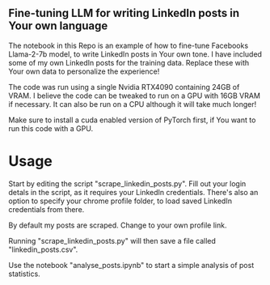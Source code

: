 ## Fine-tuning LLM for writing LinkedIn posts in Your own language

The notebook in this Repo is an example of how to fine-tune Facebooks Llama-2-7b model, to write LinkedIn posts in Your own tone.
I have included some of my own LinkedIn posts for the training data. Replace these with Your own data to personalize the experience!


The code was run using a single Nvidia RTX4090 containing 24GB of VRAM. I believe the code can be tweaked to run on a GPU with 16GB VRAM if necessary.
It can also be run on a CPU although it will take much longer!

Make sure to install a cuda enabled version of PyTorch first, if You want to run this code with a GPU.

# Usage
Start by editing the script "scrape_linkedin_posts.py". 
Fill out your login detals in the script, as it requires your LinkedIn credentials. There's also an option to specify your chrome profile folder, to load saved LinkedIn credentials from there.

By default my posts are scraped. Change to your own profile link.

Running "scrape_linkedin_posts.py" will then save a file called "linkedin_posts.csv".


Use the notebook "analyse_posts.ipynb" to start a simple analysis of post statistics.

